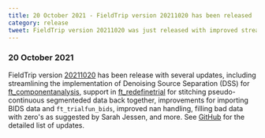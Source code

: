 ```yaml
---
title: 20 October 2021 - FieldTrip version 20211020 has been released
category: release
tweet: FieldTrip version 20211020 was just released with improved streamlining of the implementation of Denoising Source Separation (DSS), filling bad data with zero's as suggested by @jessen_sarah, and many more updates. See http://www.fieldtriptoolbox.org/#20-october-2021
---
```


### 20 October 2021

FieldTrip version [20211020](http://github.com/fieldtrip/fieldtrip/releases/tag/20211020) has been release with several updates, including streamlining the implementation of Denoising Source Separation (DSS) for [ft_componentanalysis](/reference/ft_componentanalysis), support in [ft_redefinetrial](/reference/ft_redefinetrial) for stitching pseudo-continuous segmenteded data back together, improvements for importing BIDS data and `ft_trialfun_bids`, improved nan handling, filling bad data with zero's as suggested by Sarah Jessen, and more. See [GitHub](https://github.com/fieldtrip/fieldtrip/compare/20210912...20211020) for the detailed list of updates.
